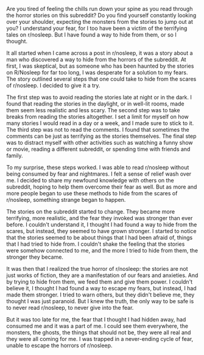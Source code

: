 Are you tired of feeling the chills run down your spine as you read through the horror stories on this subreddit? Do you find yourself constantly looking over your shoulder, expecting the monsters from the stories to jump out at you? I understand your fear, for I too have been a victim of the terrifying tales on r/nosleep. But I have found a way to hide from them, or so I thought.

It all started when I came across a post in r/nosleep, it was a story about a man who discovered a way to hide from the horrors of the subreddit. At first, I was skeptical, but as someone who has been haunted by the stories on R/Nosleep for far too long, I was desperate for a solution to my fears. The story outlined several steps that one could take to hide from the scares of r/nosleep. I decided to give it a try.

The first step was to avoid reading the stories late at night or in the dark. I found that reading the stories in the daylight, or in well-lit rooms, made them seem less realistic and less scary. The second step was to take breaks from reading the stories altogether. I set a limit for myself on how many stories I would read in a day or a week, and I made sure to stick to it. The third step was not to read the comments. I found that sometimes the comments can be just as terrifying as the stories themselves. The final step was to distract myself with other activities such as watching a funny show or movie, reading a different subreddit, or spending time with friends and family.

To my surprise, these steps worked. I was able to read r/nosleep without being consumed by fear and nightmares. I felt a sense of relief wash over me. I decided to share my newfound knowledge with others on the subreddit, hoping to help them overcome their fear as well. But as more and more people began to use these methods to hide from the scares of r/nosleep, something strange began to happen.

The stories on the subreddit started to change. They became more terrifying, more realistic, and the fear they invoked was stronger than ever before. I couldn't understand it, I thought I had found a way to hide from the scares, but instead, they seemed to have grown stronger. I started to notice that the stories seemed to be about things that I had been afraid of, things that I had tried to hide from. I couldn't shake the feeling that the stories were somehow connected to me, and the more I tried to hide from them, the stronger they became.

It was then that I realized the true horror of r/nosleep: the stories are not just works of fiction, they are a manifestation of our fears and anxieties. And by trying to hide from them, we feed them and give them power. I couldn't believe it, I thought I had found a way to escape my fears, but instead, I had made them stronger. I tried to warn others, but they didn't believe me, they thought I was just paranoid. But I knew the truth, the only way to be safe is to never read r/nosleep, to never give into the fear.

But it was too late for me, the fear that I thought I had hidden away, had consumed me and it was a part of me. I could see them everywhere, the monsters, the ghosts, the things that should not be, they were all real and they were all coming for me. I was trapped in a never-ending cycle of fear, unable to escape the horrors of r/nosleep.